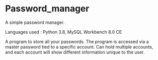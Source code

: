 # Password_manager
A simple password manager.

Languages used : Python 3.8, MySQL Workbench 8.0 CE

A program to store all your passwords. The program is accessed via a master password tied to a specific account. Can hold multiple accounts, and each account will show different information unique to the user.
